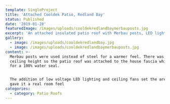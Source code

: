 ```yaml
---
template: SingleProject
title: 'Attached Cooldek Patio, Redland Bay'
status: Published
date: '2019-01-28'
featuredImage: /images/uploads/cooldekredlandbaymerbauposts.jpg
excerpt: 'An attached insulated patio roof with Merbau posts, LED lights, & ceiling fans'
gallery:
  - image: /images/uploads/cooldekredlandbay.jpg
  - image: /images/uploads/cooldekredlandbaymerbauposts.jpg
content: >-
  Merbau posts were used instead of steel for a warmer feel. There was plenty of
  ceiling height so the patio roof was attached to the house fascia which makes
  for a 100% water seal. 


  The addition of low voltage LED lighting and ceiling fans set the area of, and
  gave it a real room feel
categories:
  - category: Patio Roofs
---
```



